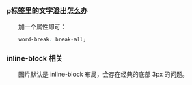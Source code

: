 ### p标签里的文字溢出怎么办

　　加一个属性即可：

```css
	word-break: break-all;

```

### inline-block 相关

　　图片默认是 inline-block 布局，会存在经典的底部 3px 的问题。
